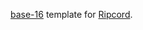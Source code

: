 [base-16](https://github.com/chriskempson/base16) template for [Ripcord](https://cancel.fm/ripcord/).
